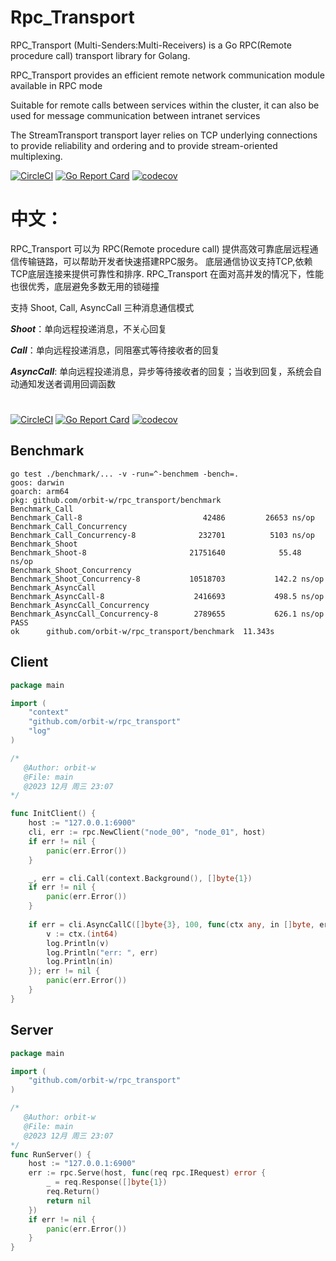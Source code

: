 # Rpc_Transport
RPC_Transport (Multi-Senders:Multi-Receivers) is a Go RPC(Remote procedure call) transport library for Golang.

RPC_Transport provides an efficient remote network communication module available in RPC mode

Suitable for remote calls between services within the cluster,
it can also be used for message communication between intranet services

The StreamTransport transport layer relies on TCP underlying connections to provide reliability and ordering
and to provide stream-oriented multiplexing.

[![CircleCI](https://dl.circleci.com/status-badge/img/gh/orbit-w/rpc_transport/tree/master.svg?style=svg)](https://dl.circleci.com/status-badge/redirect/gh/orbit-w/rpc_transport/tree/master)
[![Go Report Card](https://goreportcard.com/badge/github.com/orbit-w/mmrpc)](https://goreportcard.com/report/github.com/orbit-w/mmrpc)
[![codecov](https://codecov.io/gh/orbit-w/rpc_transport/graph/badge.svg?token=N86ZXD9S1E)](https://codecov.io/gh/orbit-w/rpc_transport)

# 中文：
RPC_Transport 可以为 RPC(Remote procedure call) 提供高效可靠底层远程通信传输链路，可以帮助开发者快速搭建RPC服务。
底层通信协议支持TCP,依赖TCP底层连接来提供可靠性和排序.
RPC_Transport 在面对高并发的情况下，性能也很优秀，底层避免多数无用的锁碰撞

支持 Shoot, Call, AsyncCall 三种消息通信模式

***Shoot***：单向远程投递消息，不关心回复

***Call***：单向远程投递消息，同阻塞式等待接收者的回复

***AsyncCall***: 单向远程投递消息，异步等待接收者的回复；当收到回复，系统会自动通知发送者调用回调函数
#

[![CircleCI](https://dl.circleci.com/status-badge/img/gh/orbit-w/rpc_transport/tree/master.svg?style=svg)](https://dl.circleci.com/status-badge/redirect/gh/orbit-w/rpc_transport/tree/master)
[![Go Report Card](https://goreportcard.com/badge/github.com/orbit-w/mmrpc)](https://goreportcard.com/report/github.com/orbit-w/mmrpc)
[![codecov](https://codecov.io/gh/orbit-w/rpc_transport/graph/badge.svg?token=N86ZXD9S1E)](https://codecov.io/gh/orbit-w/rpc_transport)

## Benchmark
```
go test ./benchmark/... -v -run=^-benchmem -bench=.
goos: darwin
goarch: arm64
pkg: github.com/orbit-w/rpc_transport/benchmark
Benchmark_Call
Benchmark_Call-8                    	   42486	     26653 ns/op
Benchmark_Call_Concurrency
Benchmark_Call_Concurrency-8        	  232701	      5103 ns/op
Benchmark_Shoot
Benchmark_Shoot-8                   	21751640	        55.48 ns/op
Benchmark_Shoot_Concurrency
Benchmark_Shoot_Concurrency-8       	10518703	       142.2 ns/op
Benchmark_AsyncCall
Benchmark_AsyncCall-8               	 2416693	       498.5 ns/op
Benchmark_AsyncCall_Concurrency
Benchmark_AsyncCall_Concurrency-8   	 2789655	       626.1 ns/op
PASS
ok  	github.com/orbit-w/rpc_transport/benchmark	11.343s
```

## Client
```go
package main

import (
	"context"
	"github.com/orbit-w/rpc_transport"
	"log"
)

/*
   @Author: orbit-w
   @File: main
   @2023 12月 周三 23:07
*/

func InitClient() {
	host := "127.0.0.1:6900"
	cli, err := rpc.NewClient("node_00", "node_01", host)
	if err != nil {
		panic(err.Error())
	}

	_, err = cli.Call(context.Background(), []byte{1})
	if err != nil {
		panic(err.Error())
	}
	
	if err = cli.AsyncCallC([]byte{3}, 100, func(ctx any, in []byte, err error) error {
		v := ctx.(int64)
		log.Println(v)
		log.Println("err: ", err)
		log.Println(in)
	}); err != nil {
		panic(err.Error())
	}
}

```

## Server
```go
package main

import (
	"github.com/orbit-w/rpc_transport"
)

/*
   @Author: orbit-w
   @File: main
   @2023 12月 周三 23:07
*/
func RunServer() {
	host := "127.0.0.1:6900"
	err := rpc.Serve(host, func(req rpc.IRequest) error {
		_ = req.Response([]byte{1})
		req.Return()
		return nil
	})
	if err != nil {
		panic(err.Error())
	}
}
```